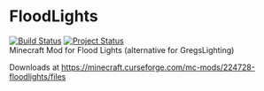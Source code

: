 FloodLights
===========
[![Build Status](https://travis-ci.org/Keridos/FloodLights.svg?branch=master)](https://travis-ci.org/Keridos/FloodLights)
[![Project Status](http://stillmaintained.com/Keridos/FloodLights.png)](https://stillmaintained.com/Keridos/FloodLights)  
Minecraft Mod for Flood Lights (alternative for GregsLighting)

Downloads at https://minecraft.curseforge.com/mc-mods/224728-floodlights/files
